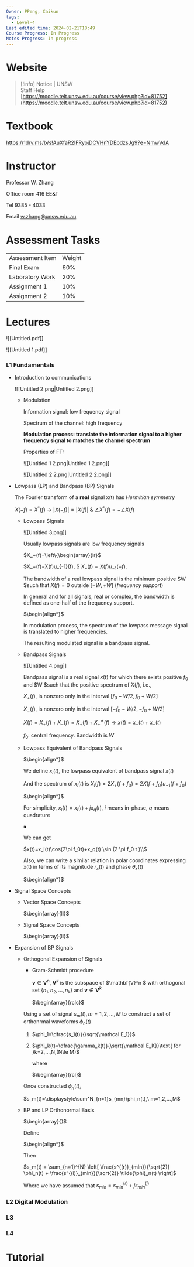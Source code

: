 ```yaml
---
Owner: PPeng, Caikun
tags:
  - Level-4
Last edited time: 2024-02-21T18:49
Course Progress: In Progress
Notes Progress: In progress
---
```

# Website

> [!info] Notice | UNSW  
> Staff Help  
> [https://moodle.telt.unsw.edu.au/course/view.php?id=81752](https://moodle.telt.unsw.edu.au/course/view.php?id=81752)  

# Textbook

https://1drv.ms/b/s!AuXfaR2IFRyojDCVHnYDEpdzsJg9?e=NmwVdA

  

# Instructor

Professor W. Zhang

Office room 416 EE&T

Tel 9385 - 4033

Email w.zhang@unsw.edu.au

# Assessment Tasks

|   |   |
|---|---|
|Assessment Item|Weight|
|Final Exam|60%|
|Laboratory Work|20%|
|Assignment 1|10%|
|Assignment 2|10%|

# Lectures

![[Untitled.pdf]]

![[Untitled 1.pdf]]

### L1 Fundamentals

- Introduction to communications
    
    ![[Untitled 2.png|Untitled 2.png]]
    
    - Modulation
        
        Information signal: low frequency signal
        
        Spectrum of the channel: high frequency
        
        **Modulation process: translate the information signal to a higher frequency signal to matches the channel spectrum**
        
        Properties of FT:
        
        ![[Untitled 1 2.png|Untitled 1 2.png]]
        
        ![[Untitled 2 2.png|Untitled 2 2.png]]
        
- Lowpass (LP) and Bandpass (BP) Signals
    
    The Fourier transform of a **real** signal x(t) has _Hermitian symmetry_
    
    $X(-f)=X^*(f) \ \to\ |X(-f)|=|X(f)|\ \&\ \angle X^*(f)=-\angle X(f)$﻿
    
    - Lowpass Signals
        
        ![[Untitled 3.png]]
        
        Usually lowpass signals are low frequency signals
        
        $X_+(f)=\left\{\begin{array}{lr}$
        
        $X_+(f)=X(f)u_{-1}(f), $﻿ $X_-(f)=X(f)u_{-1}(-f).$﻿
        
        The bandwidth of a real lowpass signal is the minimum positive $W $﻿such that $X( f ) = 0$﻿ outside $[−W, +W]$﻿ (_frequency support_)
        
        In general and for all signals, real or complex, the bandwidth is defined as one-half of the frequency support.
        
        $\begin{align*}$
        
        In modulation process, the spectrum of the lowpass message signal is translated to higher frequencies.
        
        The resulting modulated signal is a bandpass signal.
        
    - Bandpass Signals
        
        ![[Untitled 4.png]]
        
        Bandpass signal is a real signal $x(t)$﻿ for which there exists positive $f_0$﻿ and $W $﻿such that the positive spectrum of $X( f )$﻿, i.e.,
        
        $X_+( f )$﻿, is nonzero only in the interval $[ f_0 − W/2, f_0 +W/2]$﻿
        
        $X_-( f )$﻿, is nonzero only in the interval $[ -f_0 − W/2, -f_0 +W/2]$﻿
        
        $X(f)=X_+(f)+X_−(f)=X_+(f)+X^∗_+(f)\to x(t)=x_+(t)+x_-(t)$﻿
        
        $f_0$﻿: central frequency. Bandwidth is $W$﻿
        
    - Lowpass Equivalent of Bandpass Signals
        
        $\begin{align*}$
        
        We define $x_l(t)$﻿, the lowpass equivalent of bandpass signal $x(t)$﻿
        
        And the spectrum of $x_l(t)$﻿ is $X_l(f)=2X_+(f+f_0)=2X(f+f_0)u_{-1}(f+f_0)$﻿
        
        $\begin{align*}$
        
        For simplicity, $x_l(t)=x_i(t)+jx_q(t)$﻿, $i$﻿ means in-phase, $q$﻿ means quadrature
        
        $⁍$
        
        We can get
        
        $x(t)=x_i(t)\cos(2\pi f_0t)+x_q(t) \sin (2 \pi f_0 t )\\$
        
        Also, we can write a similar relation in polar coordinates expressing x(t) in terms of its magnitude $r_x(t)$﻿ and phase $\theta_x(t)$﻿
        
        $\begin{align*}$
        
- Signal Space Concepts
    - Vector Space Concepts
        
        $\begin{array}{ll}$
        
    - Signal Space Concepts
        
        $\begin{array}{ll}$
        
- Expansion of BP Signals
    - Orthogonal Expansion of Signals
        
        - Gram-Schmidt procedure
            
            $\mathbf{v}\in\mathbf{V}^n$﻿, $\mathbf{V}^k$﻿ is the subspace of $\mathbf{V}^n $﻿ with orthogonal set $\{n_1,n_2,...,n_k\}$﻿ and $\mathbf{v}\notin \mathbf{V}^k$﻿
            
            $\begin{array}{rclc}$
            
        
        Using a set of signal $s_m(t),m=1,2,...,M$﻿ to construct a set of orthonrmal waveforms $\phi_n(t)$﻿
        
        1. $\phi_1=\dfrac{s_1(t)}{\sqrt{\mathcal E_1}}$﻿
        2. $\phi_k(t)=\dfrac{\gamma_k(t)}{\sqrt{\mathcal E_K}}\text{ for }k=2,...,N,(N\le M)$﻿
            
            where
            
            $\begin{array}{rcl}$
            
        
        Once constructed $\phi_n(t)$﻿,
        
        $s_m(t)=\displaystyle\sum^N_{n=1}s_{mn}\phi_n(t),\ m=1,2,...,M$
        
    - BP and LP Orthonormal Basis
        
        $\begin{array}{}$
        
        Define
        
        $\begin{align*}$
        
        Then
        
        $s_m(t) = \sum_{n=1}^{N} \left[ \frac{s^{(r)}_{mln}}{\sqrt{2}} \phi_n(t) + \frac{s^{(i)}_{mln}}{\sqrt{2}} \tilde{\phi}_n(t) \right]$
        
        Where we have assumed that $s_{mln}=s_{mln}^{(r)}+js_{mln}^{(i)}$﻿
        

### L2 Digital Modulation

  

### L3

### L4

  

# Tutorial